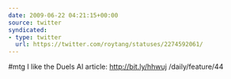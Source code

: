 ```yaml
---
date: 2009-06-22 04:21:15+00:00
source: twitter
syndicated:
- type: twitter
  url: https://twitter.com/roytang/statuses/2274592061/
---
```


#mtg I like the Duels AI article: http://bit.ly/hhwuj
/daily/feature/44